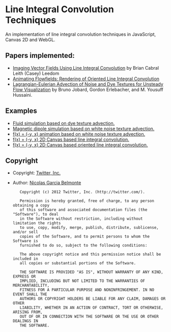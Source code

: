 Line Integral Convolution Techniques
=====================================

An implementation of line integral convolution techniques in JavaScript,
Canvas 2D and WebGL.

## Papers implemented:

 * [Imaging Vector Fields Using Line Integral Convolution](http://www8.cs.umu.se/kurser/TDBD13/VT00/extra/p263-cabral.pdf) by Brian Cabral Leith (Casey) Leedom
 * [Animating Flowfields: Rendering of Oriented Line Integral Convolution](http://graphics.cs.ucdavis.edu/~lfeng/sig/tensor/papers/Animating%20Flow%20Fields%20Rendering%20of%20Oriented%20Line%20Integral%20Convolution.pdf)
 * [Lagrangian-Eulerian Advection of Noise and Dye Textures for Unsteady Flow Visualization](http://www.cs.ucdavis.edu/~ma/ECS276/readings/Jobard_TVCG02.pdf) by Bruno Jobard, Gordon Erlebacher, and M. Yousuff Hussaini.

## Examples

 * [Fluid simulation based on dye texture
   advection.](http://philogb.github.com/LIC/fluid.html)
 * [Magnetic dipole simulation based on white noise texture advection.](http://philogb.github.com/LIC/dipole.html)
 * [f(x) = (-y, x) animation based on white noise texture advection.](http://philogb.github.com/LIC/vortex.html)
 * [f(x) = (-y, x) 2D Canvas based line integral convolution.](http://philogb.github.com/LIC/lic.html)
 * [f(x) = (-y, x) 2D Canvas based oriented line integral convolution.](http://philogb.github.com/LIC/olic.html)

## Copyright

 * Copyright: [Twitter, Inc.](http://twitter.com/)
 * Author: [Nicolas Garcia Belmonte](http://philogb.github.com/)



          Copyright (c) 2012 Twitter, Inc. (http://twitter.com/).

          Permission is hereby granted, free of charge, to any person obtaining a copy
          of this software and associated documentation files (the "Software"), to deal
          in the Software without restriction, including without limitation the rights
          to use, copy, modify, merge, publish, distribute, sublicense, and/or sell
          copies of the Software, and to permit persons to whom the Software is
          furnished to do so, subject to the following conditions:

          The above copyright notice and this permission notice shall be included in
          all copies or substantial portions of the Software.

          THE SOFTWARE IS PROVIDED "AS IS", WITHOUT WARRANTY OF ANY KIND, EXPRESS OR
          IMPLIED, INCLUDING BUT NOT LIMITED TO THE WARRANTIES OF MERCHANTABILITY,
          FITNESS FOR A PARTICULAR PURPOSE AND NONINFRINGEMENT. IN NO EVENT SHALL THE
          AUTHORS OR COPYRIGHT HOLDERS BE LIABLE FOR ANY CLAIM, DAMAGES OR OTHER
          LIABILITY, WHETHER IN AN ACTION OF CONTRACT, TORT OR OTHERWISE, ARISING FROM,
          OUT OF OR IN CONNECTION WITH THE SOFTWARE OR THE USE OR OTHER DEALINGS IN
          THE SOFTWARE.

